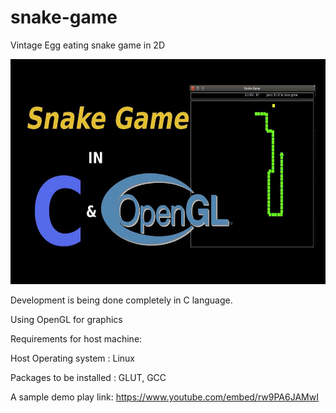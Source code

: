 # snake-game
Vintage Egg eating snake game in 2D

<p>
	<img src="./images/readme/snake_game2d_thumbnail.jpg" width="640" height="360")
</p>

Development is being done completely in C language.

Using OpenGL for graphics


Requirements for host machine:

Host Operating system : Linux

Packages to be installed : GLUT, GCC

A sample demo play link: https://www.youtube.com/embed/rw9PA6JAMwI 
